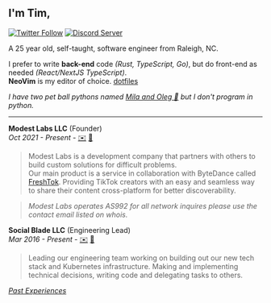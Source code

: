 ## I'm **Tim**,

[![Twitter Follow](https://img.shields.io/twitter/follow/ModestTim?color=00acee&label=@ModestTim&logo=twitter&logoColor=fff&style=flat-square)](https://twitter.com/modesttim)
[![Discord Server](https://img.shields.io/discord/313591755180081153?color=5865F2&label=Modest%20Labs%20Discord&logo=discord&logoColor=fff&style=flat-square)](https://discord.gg/modest)

A 25 year old, self-taught, software engineer from Raleigh, NC.

I prefer to write **back-end** code _(Rust, TypeScript, Go)_, but do front-end as needed _(React/NextJS TypeScript)_.  
**NeoVim** is my editor of choice. [dotfiles](https://github.com/TimothyCole/dotfiles)

_I have two pet ball pythons named [Mila and Oleg 🐍](https://tim.rip/snakes) but I don't program in python._

---

**Modest Labs LLC** (Founder)  
_Oct 2021 - Present_ -
[✉️](mailto:tim@modest.so)
[🔗](https://modest.so)

> Modest Labs is a development company that partners with others to build custom solutions for difficult problems.  
> Our main product is a service in collaboration with ByteDance called [FreshTok](https://FreshTok.bot). Providing TikTok creators with an easy and seamless way to share their content cross-platform for better discoverability.

> _Modest Labs operates AS992 for all network inquires please use the contact email listed on whois._

**Social Blade LLC** (Engineering Lead)  
_Mar 2016 - Present_ -
[✉️](mailto:tim@socialblade.com)
[🔗](https://socialblade.com)

> Leading our engineering team working on building out our new tech stack and Kubernetes infrastructure. Making and implementing technical decisions, writing code and delegating tasks to others.

_[Past Experiences](https://www.linkedin.com/in/modesttim)_

